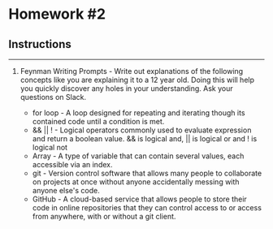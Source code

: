 # Homework #2

## Instructions
---
1. Feynman Writing Prompts - Write out explanations of the following concepts like you are explaining it to a 12 year old.  Doing this will help you quickly discover any holes in your understanding.  Ask your questions on Slack.
		
	* for loop - A loop designed for repeating and iterating though its contained code until a condition is met.
	* && || !  - Logical operators commonly used to evaluate expression and return a boolean value. && is logical and, || is logical 			or and ! is logical not
	* Array - A type of variable that can contain several values, each accessible via an index.
	* git - Version control software that allows many people to collaborate on projects at once without anyone accidentally messing 		with anyone else's code.
	* GitHub - A cloud-based service that allows people to store their code in online repositories that they can control access to or 		     access from anywhere, with or without a git client.



